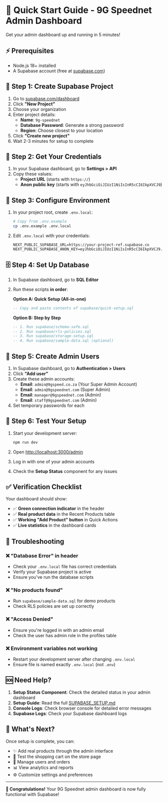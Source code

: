 # 🚀 Quick Start Guide - 9G Speednet Admin Dashboard

Get your admin dashboard up and running in 5 minutes!

## ⚡ Prerequisites

- Node.js 18+ installed
- A Supabase account (free at [supabase.com](https://supabase.com))

## 🎯 Step 1: Create Supabase Project

1. Go to [supabase.com/dashboard](https://supabase.com/dashboard)
2. Click **"New Project"**
3. Choose your organization
4. Enter project details:
   - **Name**: `9g-speednet`
   - **Database Password**: Generate a strong password
   - **Region**: Choose closest to your location
5. Click **"Create new project"**
6. Wait 2-3 minutes for setup to complete

## 🔑 Step 2: Get Your Credentials

1. In your Supabase dashboard, go to **Settings > API**
2. Copy these values:
   - **Project URL** (starts with `https://`)
   - **Anon public key** (starts with `eyJhbGciOiJIUzI1NiIsInR5cCI6IkpXVCJ9`)

## 📝 Step 3: Configure Environment

1. In your project root, create `.env.local`:
   ```bash
   # Copy from .env.example
   cp .env.example .env.local
   ```

2. Edit `.env.local` with your credentials:
   ```env
   NEXT_PUBLIC_SUPABASE_URL=https://your-project-ref.supabase.co
   NEXT_PUBLIC_SUPABASE_ANON_KEY=eyJhbGciOiJIUzI1NiIsInR5cCI6IkpXVCJ9...
   ```

## 🗄️ Step 4: Set Up Database

1. In Supabase dashboard, go to **SQL Editor**
2. Run these scripts **in order**:

   **Option A: Quick Setup (All-in-one)**
   ```sql
   -- Copy and paste contents of supabase/quick-setup.sql
   ```

   **Option B: Step by Step**
   ```sql
   -- 1. Run supabase/schema-safe.sql
   -- 2. Run supabase/rls-policies.sql  
   -- 3. Run supabase/storage-setup.sql
   -- 4. Run supabase/sample-data.sql (optional)
   ```

## 👤 Step 5: Create Admin Users

1. In Supabase dashboard, go to **Authentication > Users**
2. Click **"Add user"**
3. Create these admin accounts:
   - **Email**: `admin@9gspeed.co.za` (Your Super Admin Account)
   - **Email**: `admin@9gspeednet.com` (Super Admin)
   - **Email**: `manager@9gspeednet.com` (Admin)
   - **Email**: `staff@9gspeednet.com` (Admin)
4. Set temporary passwords for each

## 🎉 Step 6: Test Your Setup

1. Start your development server:
   ```bash
   npm run dev
   ```

2. Open [http://localhost:3000/admin](http://localhost:3000/admin)

3. Log in with one of your admin accounts

4. Check the **Setup Status** component for any issues

## ✅ Verification Checklist

Your dashboard should show:
- ✅ **Green connection indicator** in the header
- ✅ **Real product data** in the Recent Products table
- ✅ **Working "Add Product" button** in Quick Actions
- ✅ **Live statistics** in the dashboard cards

## 🔧 Troubleshooting

### ❌ "Database Error" in header
- Check your `.env.local` file has correct credentials
- Verify your Supabase project is active
- Ensure you've run the database scripts

### ❌ "No products found"
- Run `supabase/sample-data.sql` for demo products
- Check RLS policies are set up correctly

### ❌ "Access Denied"
- Ensure you're logged in with an admin email
- Check the user has admin role in the profiles table

### ❌ Environment variables not working
- Restart your development server after changing `.env.local`
- Ensure file is named exactly `.env.local` (not `.env`)

## 🆘 Need Help?

1. **Setup Status Component**: Check the detailed status in your admin dashboard
2. **Setup Guide**: Read the full [SUPABASE_SETUP.md](SUPABASE_SETUP.md)
3. **Console Logs**: Check browser console for detailed error messages
4. **Supabase Logs**: Check your Supabase dashboard logs

## 🎯 What's Next?

Once setup is complete, you can:
- ✨ Add real products through the admin interface
- 🛒 Test the shopping cart on the store page
- 👥 Manage users and orders
- 📊 View analytics and reports
- ⚙️ Customize settings and preferences

---

**🎉 Congratulations!** Your 9G Speednet admin dashboard is now fully functional with Supabase!
